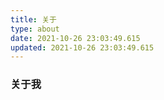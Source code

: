 ```yaml
---
title: 关于
type: about
date: 2021-10-26 23:03:49.615
updated: 2021-10-26 23:03:49.615
---
```


### 关于我
